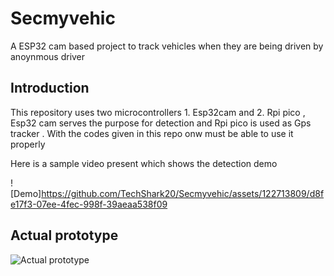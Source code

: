 # Secmyvehic
A ESP32 cam based project to track  vehicles when they are being driven by anoynmous driver 

## Introduction 
This repository uses two microcontrollers 1. Esp32cam and 2. Rpi pico , Esp32 cam serves the purpose for detection and Rpi pico is used as Gps tracker .
With the codes given in this repo onw must be able to use it properly 

Here is a sample video present which shows the detection demo 



![Demo]https://github.com/TechShark20/Secmyvehic/assets/122713809/d8fe17f3-07ee-4fec-998f-39aeaa538f09


## Actual prototype 

![Actual prototype](https://github.com/TechShark20/Secmyvehic/assets/122713809/f3bfe646-99d7-42eb-987c-db8374cf9f67)


